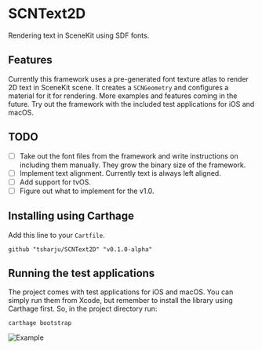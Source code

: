 # SCNText2D

Rendering text in SceneKit using SDF fonts.

## Features

Currently this framework uses a pre-generated font texture atlas to render 2D text in SceneKit scene. It creates a `SCNGeometry` and configures a material for it for rendering. More examples and features coming in the future. Try out the framework with the included test applications for iOS and macOS.

## TODO

- [ ] Take out the font files from the framework and write instructions on including them manually. They grow the binary size of the framework.
- [ ] Implement text alignment. Currently text is always left aligned.
- [ ] Add support for tvOS.
- [ ] Figure out what to implement for the v1.0.

## Installing using Carthage

Add this line to your `Cartfile`.

```
github "tsharju/SCNText2D" "v0.1.0-alpha"
```

## Running the test applications

The project comes with test applications for iOS and macOS. You can simply run them from Xcode, but remember to install the library using Carthage first. So, in the project directory run:

```
carthage bootstrap
```

![Example](https://pbs.twimg.com/media/D3sU9ZUX4AIvqYn.jpg:large)
